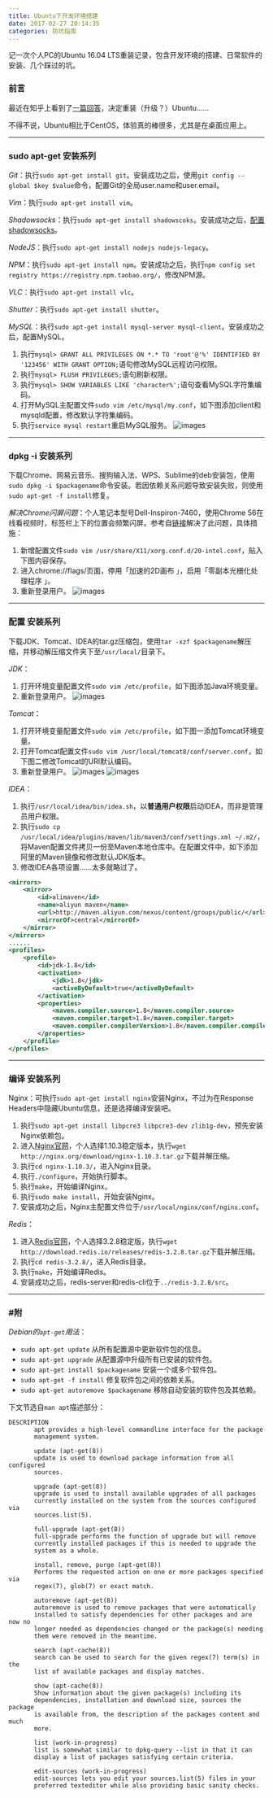 ```yaml
---
title: Ubuntu下开发环境搭建
date: 2017-02-27 20:14:35
categories: 防坑指南
---
```


记一次个人PC的Ubuntu 16.04 LTS重装记录，包含开发环境的搭建、日常软件的安装、几个踩过的坑。<!-- more -->

### 前言
最近在知乎上看到了[一篇回答](https://www.zhihu.com/question/19811112/answer/132006027)，决定重装（升级？）Ubuntu......

不得不说，Ubuntu相比于CentOS，体验真的棒很多，尤其是在桌面应用上。

---

### sudo apt-get 安装系列
*Git*：执行`sudo apt-get install git`。安装成功之后，使用`git config --global $key $value`命令，配置Git的全局user.name和user.email。

*Vim*：执行`sudo apt-get install vim`。

*Shadowsocks*：执行`sudo apt-get install shadowscoks`。安装成功之后，[配置shadowsocks](/2016/12/05/Ubuntu下Shadowsocks配置/)。

*NodeJS*：执行`sudo apt-get install nodejs nodejs-legacy`。

*NPM*：执行`sudo apt-get install npm`。安装成功之后，执行`npm config set registry https://registry.npm.taobao.org/`，修改NPM源。

*VLC*：执行`sudo apt-get install vlc`。

*Shutter*：执行`sudo apt-get install shutter`。

*MySQL*：执行`sudo apt-get install mysql-server mysql-client`。安装成功之后，配置MySQL。
1. 执行`mysql> GRANT ALL PRIVILEGES ON *.* TO 'root'@'%' IDENTIFIED BY '123456' WITH GRANT OPTION;`语句修改MySQL远程访问权限。
2. 执行`mysql> FLUSH PRIVILEGES;`语句刷新权限。
3. 执行`mysql> SHOW VARIABLES LIKE 'character%';`语句查看MySQL字符集编码。
4. 打开MySQL主配置文件`sudo vim /etc/mysql/my.conf`，如下图添加client和mysqld配置，修改默认字符集编码。
5. 执行`service mysql restart`重启MySQL服务。
![images](http://ogvr8n3tg.bkt.clouddn.com/Ubuntu%E4%B8%8B%E5%BC%80%E5%8F%91%E7%8E%AF%E5%A2%83%E6%90%AD%E5%BB%BA/1.png)

---

### dpkg -i 安装系列
下载Chrome、网易云音乐、搜狗输入法、WPS、Sublime的deb安装包，使用`sudo dpkg -i $packagename`命令安装。若因依赖关系问题导致安装失败，则使用`sudo apt-get -f install`修复。

*解决Chrome闪屏问题*：个人笔记本型号Dell-Inspiron-7460，使用Chrome 56在线看视频时，标签栏上下的位置会频繁闪屏。参考自[链接](https://beisongnansong.wordpress.com/2016/08/12/%E8%A7%A3%E5%86%B3ubuntu%EF%BC%88chrome%EF%BC%89%E7%9A%84%E9%97%AA%E5%B1%8F%E9%97%AE%E9%A2%98/)解决了此问题，具体措施：
1. 新增配置文件`sudo vim /usr/share/X11/xorg.conf.d/20-intel.conf`，贴入下图内容保存。
2. 进入chrome://flags/页面，停用「加速的2D画布 」，启用「零副本光栅化处理程序 」。
3. 重新登录用户。
![images](http://ogvr8n3tg.bkt.clouddn.com/Ubuntu%E4%B8%8B%E5%BC%80%E5%8F%91%E7%8E%AF%E5%A2%83%E6%90%AD%E5%BB%BA/2.png)

---

### 配置  安装系列
下载JDK、Tomcat、IDEA的tar.gz压缩包，使用`tar -xzf $packagename`解压缩，并移动解压缩文件夹下至`/usr/local/`目录下。

*JDK*：
1. 打开环境变量配置文件`sudo vim /etc/profile`，如下图添加Java环境变量。
2. 重新登录用户。
![images](http://ogvr8n3tg.bkt.clouddn.com/Ubuntu%E4%B8%8B%E5%BC%80%E5%8F%91%E7%8E%AF%E5%A2%83%E6%90%AD%E5%BB%BA/3.png)

*Tomcat*：
1. 打开环境变量配置文件`sudo vim /etc/profile`，如下图一添加Tomcat环境变量。
2. 打开Tomcat配置文件`sudo vim /usr/local/tomcat8/conf/server.conf`，如下图二修改Tomcat的URI默认编码。
3. 重新登录用户。
![images](http://ogvr8n3tg.bkt.clouddn.com/Ubuntu%E4%B8%8B%E5%BC%80%E5%8F%91%E7%8E%AF%E5%A2%83%E6%90%AD%E5%BB%BA/4.png)
![images](http://ogvr8n3tg.bkt.clouddn.com/Ubuntu%E4%B8%8B%E5%BC%80%E5%8F%91%E7%8E%AF%E5%A2%83%E6%90%AD%E5%BB%BA/5.png)

*IDEA*：
1. 执行`/usr/local/idea/bin/idea.sh`，以**普通用户权限**启动IDEA，而非是管理员用户权限。
2. 执行`sudo cp /usr/local/idea/plugins/maven/lib/maven3/conf/settings.xml ~/.m2/`，将Maven配置文件拷贝一份至Maven本地仓库中。在配置文件中，如下添加阿里的Maven镜像和修改默认JDK版本。
3. 修改IDEA各项设置......太多就略过了。
```xml
<mirrors>
    <mirror>
        <id>alimaven</id>
        <name>aliyun maven</name>
        <url>http://maven.aliyun.com/nexus/content/groups/public/</url>
        <mirrorOf>central</mirrorOf>
    </mirror>
</mirrors>
......
<profiles>
    <profile>
        <id>jdk-1.8</id>
        <activation>
            <jdk>1.8</jdk>
            <activeByDefault>true</activeByDefault>
        </activation>
        <properties>
            <maven.compiler.source>1.8</maven.compiler.source>
            <maven.compiler.target>1.8</maven.compiler.target>
            <maven.compiler.compilerVersion>1.8</maven.compiler.compilerVersion>
        </properties>
    </profile>
</profiles>
```

---

### 编译  安装系列
Nginx：可执行`sudo apt-get install nginx`安装Nginx，不过为在Response Headers中隐藏Ubuntu信息，还是选择编译安装吧。
1. 执行`sudo apt-get install libpcre3 libpcre3-dev zlib1g-dev`，预先安装Nginx依赖包。
2. 进入[Nginx官网](http://nginx.org/)，个人选择1.10.3稳定版本，执行`wget http://nginx.org/download/nginx-1.10.3.tar.gz`下载并解压缩。
3. 执行`cd nginx-1.10.3/`，进入Nginx目录。
4. 执行`./configure`，开始执行脚本。
5. 执行`make`，开始编译Nginx。
6. 执行`sudo make install`，开始安装Nginx。
7. 安装成功之后，Nginx主配置文件位于`/usr/local/nginx/conf/nginx.conf`。

*Redis*：
1. 进入[Redis官网](http://redis.io)，个人选择3.2.8稳定版，执行`wget http://download.redis.io/releases/redis-3.2.8.tar.gz`下载并解压缩。
2. 执行`cd redis-3.2.8/`，进入Redis目录。
3. 执行`make`，开始编译Redis。
4. 安装成功之后，redis-server和redis-cli位于`../redis-3.2.8/src`。

---

### #附

*Debian的`apt-get`用法*：
* `sudo apt-get update` 从所有配置源中更新软件包的信息。
* `sudo apt-get upgrade` 从配置源中升级所有已安装的软件包。
* `sudo apt-get install $packagename` 安装一个或多个软件包。
* `sudo apt-get -f install` 修复软件包之间的依赖关系。
* `sudo apt-get autoremove $packagename` 移除自动安装的软件包及其依赖。

下文节选自`man apt`描述部分：
```
DESCRIPTION
       apt provides a high-level commandline interface for the package
       management system. 

       update (apt-get(8))
	   update is used to download package information from all configured
	   sources.

       upgrade (apt-get(8))
	   upgrade is used to install available upgrades of all packages
	   currently installed on the system from the sources configured via
	   sources.list(5).

       full-upgrade (apt-get(8))
	   full-upgrade performs the function of upgrade but will remove
	   currently installed packages if this is needed to upgrade the
	   system as a whole.

       install, remove, purge (apt-get(8))
	   Performs the requested action on one or more packages specified via
	   regex(7), glob(7) or exact match. 

       autoremove (apt-get(8))
	   autoremove is used to remove packages that were automatically
	   installed to satisfy dependencies for other packages and are now no
	   longer needed as dependencies changed or the package(s) needing
	   them were removed in the meantime.

       search (apt-cache(8))
	   search can be used to search for the given regex(7) term(s) in the
	   list of available packages and display matches.

       show (apt-cache(8))
	   Show information about the given package(s) including its
	   dependencies, installation and download size, sources the package
	   is available from, the description of the packages content and much
	   more. 

       list (work-in-progress)
	   list is somewhat similar to dpkg-query --list in that it can
	   display a list of packages satisfying certain criteria. 

       edit-sources (work-in-progress)
	   edit-sources lets you edit your sources.list(5) files in your
	   preferred texteditor while also providing basic sanity checks.

```
